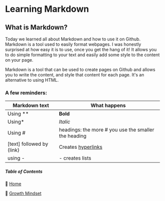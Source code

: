 # Learning Markdown

## What is Markdown? 

Today we learned all about Markdown and how to use it on Github. Markdown is a tool used to easily format webpages. I was honestly surprised at how easy it is to use, once you get the hang of it! It allows you to do simple formatting to your text and easily add some style to the content on your page. 

Markdown is a tool that can be used to create pages on Github and allows you to write the content, and style that content for each page. It's an alternative to using HTML.

### A few reminders: 

Markdown text | What happens
--------------|--------------
Using ** | **Bold**
Using* | *Italic*
Using # | headings: the more # you use the smaller the heading
[text] followed by (link) | Creates [hyperlinks](link)
using - | - creates lists 

##### Table of Contents
🔹 [Home](/README.md)

🔹 [Growth Mindset](/growthmindset.md)

